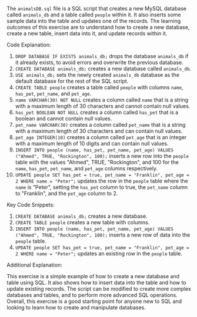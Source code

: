 The `animalsDB.sql` file is a SQL script that creates a new MySQL database called `animals_db` and a table called `people` within it. It also inserts some sample data into the table and updates one of the records. The learning outcomes of this exercise are to understand how to create a new database, create a new table, insert data into it, and update records within it.

Code Explanation:

1.  `DROP DATABASE IF EXISTS animals_db;` drops the database `animals_db` if it already exists, to avoid errors and overwrite the previous database.
2.  `CREATE DATABASE animals_db;` creates a new database called `animals_db`.
3.  `USE animals_db;` sets the newly created `animals_db` database as the default database for the rest of the SQL script.
4.  `CREATE TABLE people` creates a table called `people` with columns `name`, `has_pet`, `pet_name`, and `pet_age`.
5.  `name VARCHAR(30) NOT NULL` creates a column called `name` that is a string with a maximum length of 30 characters and cannot contain null values.
6.  `has_pet BOOLEAN NOT NULL` creates a column called `has_pet` that is a boolean and cannot contain null values.
7.  `pet_name VARCHAR(30)` creates a column called `pet_name` that is a string with a maximum length of 30 characters and can contain null values.
8.  `pet_age INTEGER(10)` creates a column called `pet_age` that is an integer with a maximum length of 10 digits and can contain null values.
9.  `INSERT INTO people (name, has_pet, pet_name, pet_age) VALUES ("Ahmed", TRUE, "Rockington", 100);` inserts a new row into the `people` table with the values "Ahmed", TRUE, "Rockington", and 100 for the `name`, `has_pet`, `pet_name`, and `pet_age` columns respectively.
10.  `UPDATE people SET has_pet = true, pet_name = "Franklin", pet_age = 2 WHERE name = "Peter";` updates the row in the `people` table where the `name` is "Peter", setting the `has_pet` column to true, the `pet_name` column to "Franklin", and the `pet_age` column to 2.

Key Code Snippets:

1.  `CREATE DATABASE animals_db;` creates a new database.
2.  `CREATE TABLE people` creates a new table with columns.
3.  `INSERT INTO people (name, has_pet, pet_name, pet_age) VALUES ("Ahmed", TRUE, "Rockington", 100);` inserts a new row of data into the `people` table.
4.  `UPDATE people SET has_pet = true, pet_name = "Franklin", pet_age = 2 WHERE name = "Peter";` updates an existing row in the `people` table.

Additional Explanation:

This exercise is a simple example of how to create a new database and table using SQL. It also shows how to insert data into the table and how to update existing records. The script can be modified to create more complex databases and tables, and to perform more advanced SQL operations. Overall, this exercise is a good starting point for anyone new to SQL and looking to learn how to create and manipulate databases.